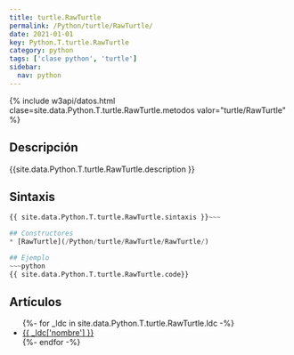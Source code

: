 ```yaml
---
title: turtle.RawTurtle
permalink: /Python/turtle/RawTurtle/
date: 2021-01-01
key: Python.T.turtle.RawTurtle
category: python
tags: ['clase python', 'turtle']
sidebar: 
  nav: python
---
```


{% include w3api/datos.html clase=site.data.Python.T.turtle.RawTurtle.metodos valor="turtle/RawTurtle" %}

## Descripción
{{site.data.Python.T.turtle.RawTurtle.description }}

## Sintaxis
~~~python
{{ site.data.Python.T.turtle.RawTurtle.sintaxis }}~~~

## Constructores
* [RawTurtle](/Python/turtle/RawTurtle/RawTurtle/)

## Ejemplo
~~~python
{{ site.data.Python.T.turtle.RawTurtle.code}}
~~~

## Artículos
<ul>
{%- for _ldc in site.data.Python.T.turtle.RawTurtle.ldc -%}
   <li>
       <a href="{{_ldc['url'] }}">{{ _ldc['nombre'] }}</a>
   </li>
{%- endfor -%}
</ul>
